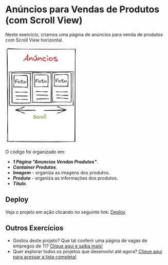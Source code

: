 # Anúncios para Vendas de Produtos (com Scroll View)

Neste exercício, criamos uma página de anúncios para venda de produtos com Scroll View horizontal.

![Imagem de referência dos anúncios para vendas de produtos com scroll view horizontal](base-exercicio-7.png)

O código foi organizado em:
- ***1 Página "Anuncios Vendas Produtos"***.
- ***Container Produtos***.
- ***Imagem*** - organiza as imagens dos produtos.
- ***Produto*** - organiza as informações dos produtos.
- ***Titulo***.

## Deploy
Veja o projeto em ação clicando no seguinte link:
[Deploy](https://snack.expo.dev/@isaquesv/ex7-anuncios-vendas-produtos)

## Outros Exercícios
- Gostou deste projeto? Que tal conferir uma página de vagas de empregos de TI?
[Clique aqui e saiba mais!](https://github.com/isaquesv/PpDM_Tarefas/tree/master/ex8-vagas-empregos-ti-scroll-view)
- Quer explorar todos os projetos que desenvolvi até agora?
[Clique aqui para acessar a lista completa!](https://github.com/isaquesv/PpDM_Tarefas)